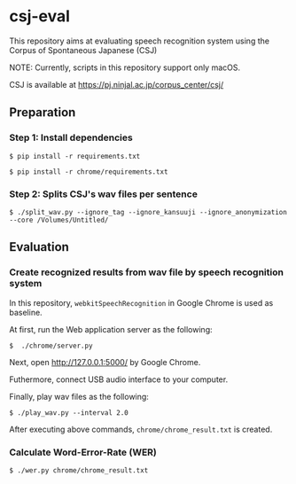 # csj-eval
This repository aims at evaluating speech recognition system using the Corpus of Spontaneous Japanese (CSJ)

NOTE: Currently, scripts in this repository support only macOS.

CSJ is available at https://pj.ninjal.ac.jp/corpus_center/csj/

## Preparation

### Step 1: Install dependencies

```
$ pip install -r requirements.txt
```

```
$ pip install -r chrome/requirements.txt
```

### Step 2: Splits CSJ's wav files per sentence

```
$ ./split_wav.py --ignore_tag --ignore_kansuuji --ignore_anonymization --core /Volumes/Untitled/
```

## Evaluation

### Create recognized results from wav file by speech recognition system

In this repository, `webkitSpeechRecognition` in Google Chrome is used as baseline.

At first, run the Web application server as the following:

```
$  ./chrome/server.py
```

Next, open http://127.0.0.1:5000/ by Google Chrome.

Futhermore, connect USB audio interface to your computer.

Finally, play wav files as the following:

```
$ ./play_wav.py --interval 2.0
```

After executing above commands, `chrome/chrome_result.txt` is created.

### Calculate Word-Error-Rate (WER)

```
$ ./wer.py chrome/chrome_result.txt
```
